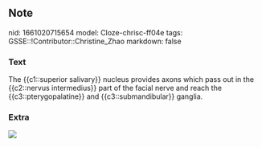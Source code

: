 ## Note
nid: 1661020715654
model: Cloze-chrisc-ff04e
tags: GSSE::!Contributor::Christine_Zhao
markdown: false

### Text
<div>
  <div>
    <div>
      The {{c1::superior salivary}} nucleus provides axons which
      pass out in the {{c2::nervus intermedius}} part of the facial
      nerve and reach the {{c3::pterygopalatine}} and
      {{c3::submandibular}} ganglia.
    </div>
  </div>
</div>

### Extra
<img src="paste-5d8f16ea4548c481e931a03fa83d8b260c4f18e2.jpg">
